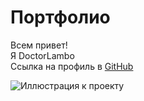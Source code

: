 # Портфолио

Всем привет!  
Я DoctorLambo  
Ссылка на профиль в [GitHub](https://github.com/DoctorLambo)

![Иллюстрация к проекту](https://pm1.aminoapps.com/6530/08fb36f1efb8f37bd10e794760d879ab95b8bc73_hq.jpg)